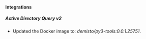 
#### Integrations
##### Active Directory Query v2
- Updated the Docker image to: *demisto/py3-tools:0.0.1.25751*.
